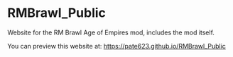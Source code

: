 # RMBrawl_Public
Website for the RM Brawl Age of Empires mod, includes the mod itself.

You can preview this website at:
https://pate623.github.io/RMBrawl_Public